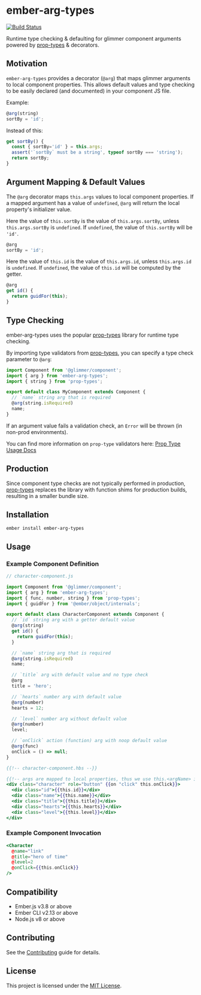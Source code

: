 # ember-arg-types
[![Build Status](https://travis-ci.org/jkusa/ember-arg-types.svg?branch=master)](https://travis-ci.org/jkusa/ember-arg-types)

Runtime type checking & defaulting for glimmer component arguments powered by [prop-types](https://github.com/facebook/prop-types) & decorators.

## Motivation

`ember-arg-types` provides a decorator (`@arg`) that maps glimmer arguments to local component properties. This allows default values and type checking to be easily declared (and documented) in your component JS file.

Example:

```js
@arg(string)
sortBy = 'id';
```

Instead of this:

```js
get sortBy() {
  const { sortBy='id' } = this.args;
  assert('`sortBy` must be a string', typeof sortBy === 'string');
  return sortBy;
}
```

## Argument Mapping & Default Values

The `@arg` decorator maps `this.args` values to local component properties. If a mapped argument has a value of `undefined`, `@arg` will return the local property's initializer value.

Here the value of `this.sortBy` is the value of `this.args.sortBy`, unless `this.args.sortBy` is `undefined`. If `undefined`, the value of `this.sortBy` will be `'id'`.

```js
@arg
sortBy = 'id';
```

Here the value of `this.id` is the value of `this.args.id`, unless `this.args.id` is `undefined`. If `undefined`, the value of `this.id` will be computed by the getter.

```js
@arg
get id() {
  return guidFor(this);
}
```

## Type Checking

ember-arg-types uses the popular [prop-types](https://github.com/facebook/prop-types) library for runtime type checking.

By importing type validators from [prop-types](https://github.com/facebook/prop-types), you can specify a type check parameter to `@arg`:

```js
import Component from '@glimmer/component';
import { arg } from 'ember-arg-types';
import { string } from 'prop-types';

export default class MyComponent extends Component {
  // `name` string arg that is required
  @arg(string.isRequired)
  name;
}
```

If an argument value fails a validation check, an `Error` will be thrown (in non-prod environments).

You can find more information on `prop-type` validators here: [Prop Type Usage Docs](https://github.com/facebook/prop-types#usage)

## Production

Since component type checks are not typically performed in production, [prop-types](https://github.com/facebook/prop-types) replaces the library with function shims for production builds, resulting in a smaller bundle size.

## Installation

```
ember install ember-arg-types
```

## Usage

### Example Component Definition

```js
// character-component.js

import Component from '@glimmer/component';
import { arg } from 'ember-arg-types';
import { func, number, string } from 'prop-types';
import { guidFor } from '@ember/object/internals';

export default class CharacterComponent extends Component {
  // `id` string arg with a getter default value
  @arg(string)
  get id() {
    return guidFor(this);
  }

  // `name` string arg that is required
  @arg(string.isRequired)
  name;

  // `title` arg with default value and no type check
  @arg
  title = 'hero';

  // `hearts` number arg with default value
  @arg(number)
  hearts = 12;

  // `level` number arg without default value
  @arg(number)
  level;

  // `onClick` action (function) arg with noop default value
  @arg(func)
  onClick = () => null;
}
```

```hbs
{{!-- character-component.hbs --}}

{{!-- args are mapped to local properties, thus we use this.<argName> instead of @<argName> --}}
<div class="character" role="button" {{on "click" this.onClick}}>
  <div class="id">{{this.id}}</div>
  <div class="name">{{this.name}}</div>
  <div class="title">{{this.title}}</div>
  <div class="hearts">{{this.hearts}}</div>
  <div class="level">{{this.level}}</div>
</div>
```

### Example Component Invocation

```hbs
<Character
  @name="link"
  @title="hero of time"
  @level=2
  @onClick={{this.onClick}}
/>
```

## Compatibility

- Ember.js v3.8 or above
- Ember CLI v2.13 or above
- Node.js v8 or above

## Contributing

See the [Contributing](CONTRIBUTING.md) guide for details.

## License

This project is licensed under the [MIT License](LICENSE.md).
